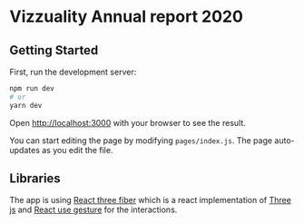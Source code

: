 # Vizzuality Annual report 2020

## Getting Started

First, run the development server:

```bash
npm run dev
# or
yarn dev
```

Open [http://localhost:3000](http://localhost:3000) with your browser to see the result.

You can start editing the page by modifying `pages/index.js`. The page auto-updates as you edit the file.

## Libraries

The app is using [React three fiber](https://github.com/pmndrs/react-three-fiber) which is a react implementation of [Three js](https://threejs.org/) and
[React use gesture](https://github.com/pmndrs/react-use-gesture) for the interactions.